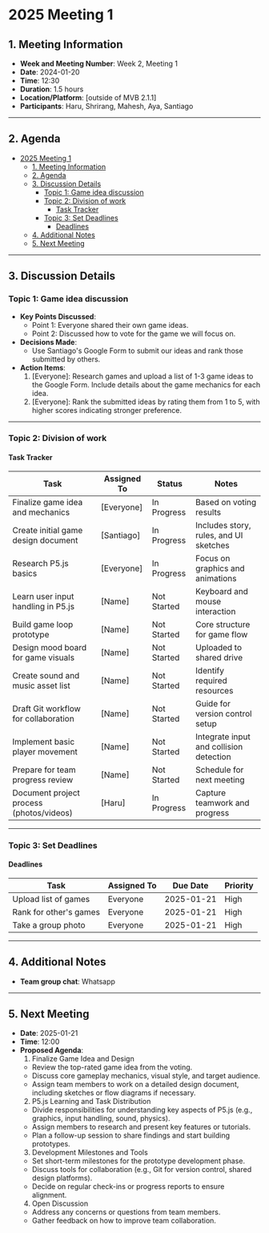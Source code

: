 # 2025 Meeting 1

## 1. Meeting Information
- **Week and Meeting Number**: Week 2, Meeting 1
- **Date**: 2024-01-20
- **Time**: 12:30
- **Duration**: 1.5 hours
- **Location/Platform**: [outside of MVB 2.1.1]
- **Participants**: Haru, Shrirang, Mahesh, Aya, Santiago

---

## 2. Agenda
- [2025 Meeting 1](#2025-meeting-1)
  - [1. Meeting Information](#1-meeting-information)
  - [2. Agenda](#2-agenda)
  - [3. Discussion Details](#3-discussion-details)
    - [Topic 1: Game idea discussion](#topic-1-game-idea-discussion)
    - [Topic 2: Division of work](#topic-2-division-of-work)
      - [Task Tracker](#task-tracker)
    - [Topic 3: Set Deadlines](#topic-3-set-deadlines)
      - [Deadlines](#deadlines)
  - [4. Additional Notes](#4-additional-notes)
  - [5. Next Meeting](#5-next-meeting)

---

## 3. Discussion Details
### Topic 1: Game idea discussion
- **Key Points Discussed**:
  - Point 1: Everyone shared their own game ideas.
  - Point 2: Discussed how to vote for the game we will focus on.
- **Decisions Made**:
  - Use Santiago's Google Form to submit our ideas and rank those submitted by others.
- **Action Items**:
  1. [Everyone]: Research games and upload a list of 1-3 game ideas to the Google Form. Include details about the game mechanics for each idea.
  2. [Everyone]: Rank the submitted ideas by rating them from 1 to 5, with higher scores indicating stronger preference.


---

### Topic 2: Division of work
#### Task Tracker
| Task                                     | Assigned To       | Status      | Notes                                    |
|------------------------------------------|-------------------|-------------|------------------------------------------|
| Finalize game idea and mechanics         | [Everyone]        | In Progress | Based on voting results                  |
| Create initial game design document      | [Santiago]        | In Progress | Includes story, rules, and UI sketches   |
| Research P5.js basics                    | [Everyone]        | In Progress | Focus on graphics and animations         |
| Learn user input handling in P5.js       | [Name]            | Not Started | Keyboard and mouse interaction           |
| Build game loop prototype                | [Name]            | Not Started | Core structure for game flow             |
| Design mood board for game visuals       | [Name]            | Not Started | Uploaded to shared drive                 |
| Create sound and music asset list        | [Name]            | Not Started | Identify required resources              |
| Draft Git workflow for collaboration     | [Name]            | Not Started | Guide for version control setup          |
| Implement basic player movement          | [Name]            | Not Started | Integrate input and collision detection  |
| Prepare for team progress review         | [Name]            | Not Started | Schedule for next meeting                |
| Document project process (photos/videos) | [Haru]            | In Progress | Capture teamwork and progress            |


---

### Topic 3: Set Deadlines
#### Deadlines
| Task                  | Assigned To       | Due Date    | Priority   |
|-----------------------|-------------------|-------------|------------|
| Upload list of games  | Everyone          | 2025-01-21  | High       |
| Rank for other's games| Everyone          | 2025-01-21  | High       |
| Take a group photo    | Everyone          | 2025-01-21  | High       |

---

## 4. Additional Notes
- **Team group chat**: Whatsapp

---

## 5. Next Meeting
- **Date**: 2025-01-21
- **Time**: 12:00
- **Proposed Agenda**:
  1. Finalize Game Idea and Design
    - Review the top-rated game idea from the voting.
    - Discuss core gameplay mechanics, visual style, and target audience.
    - Assign team members to work on a detailed design document, including sketches or flow diagrams if necessary.
  2. P5.js Learning and Task Distribution
    - Divide responsibilities for understanding key aspects of P5.js (e.g., graphics, input handling, sound, physics).
    - Assign members to research and present key features or tutorials.
    - Plan a follow-up session to share findings and start building prototypes.
  3. Development Milestones and Tools
    - Set short-term milestones for the prototype development phase.
    - Discuss tools for collaboration (e.g., Git for version control, shared design platforms).
    - Decide on regular check-ins or progress reports to ensure alignment.
  4. Open Discussion
    - Address any concerns or questions from team members.
    - Gather feedback on how to improve team collaboration.
